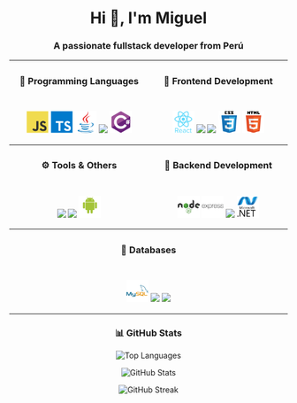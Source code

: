 <h1 align="center">Hi 👋, I'm Miguel</h1>
<h3 align="center">A passionate fullstack developer from Perú</h3>

<table>
<tr>
<th align="center" width="500" height="1">
 <h3>🧠 Programming Languages</h3>
</th>
<th align="center" width="500" height="1">
  <h3>🎨 Frontend Development</h3>
</th>
</tr>
<tr align="center"> 
<td>
 <h3></h3>
        <p>
          <img src="https://raw.githubusercontent.com/devicons/devicon/master/icons/javascript/javascript-original.svg" width="40" />
          <img src="https://raw.githubusercontent.com/devicons/devicon/master/icons/typescript/typescript-original.svg" width="40" />
          <img src="https://raw.githubusercontent.com/devicons/devicon/master/icons/java/java-original.svg" width="40" />
          <img src="https://www.vectorlogo.zone/logos/kotlinlang/kotlinlang-icon.svg" width="40" />
          <img src="https://raw.githubusercontent.com/devicons/devicon/master/icons/csharp/csharp-original.svg" width="40" />
        </p>
</td>
<td>
 <h3></h3>
        <p>
          <img src="https://raw.githubusercontent.com/devicons/devicon/master/icons/react/react-original-wordmark.svg" width="40" />
          <img src="https://cdn.worldvectorlogo.com/logos/nextjs-2.svg" width="40" />
          <img src="https://www.vectorlogo.zone/logos/tailwindcss/tailwindcss-icon.svg" width="40" />
          <img src="https://raw.githubusercontent.com/devicons/devicon/master/icons/css3/css3-original-wordmark.svg" width="40" />
          <img src="https://raw.githubusercontent.com/devicons/devicon/master/icons/html5/html5-original-wordmark.svg" width="40" />
        </p>
</td>
</tr>
<tr>
    <th align="center" width="500" height="1">
        <h3>⚙️ Tools & Others</h3>
    </th>
    <th align="center" width="500" height="1">
        <h3>🧰 Backend Development</h3>
    </th>
</tr>
<tr align="center">
    <td>
        <h3></h3>
        <p>
            <img src="https://www.vectorlogo.zone/logos/git-scm/git-scm-icon.svg" width="40" />
            <img src="https://www.vectorlogo.zone/logos/getpostman/getpostman-icon.svg" width="40" />
            <img src="https://raw.githubusercontent.com/devicons/devicon/master/icons/android/android-original-wordmark.svg" width="40" />
        </p>
    </td>
    <td>
        <h3></h3>
        <p>
            <img src="https://raw.githubusercontent.com/devicons/devicon/master/icons/nodejs/nodejs-original-wordmark.svg" width="40" />
            <img src="https://raw.githubusercontent.com/devicons/devicon/master/icons/express/express-original-wordmark.svg" width="40" />
            <img src="https://www.vectorlogo.zone/logos/springio/springio-icon.svg" width="40" />
            <img src="https://raw.githubusercontent.com/devicons/devicon/master/icons/dot-net/dot-net-original-wordmark.svg" width="40" />
        </p>
    </td>
</tr>
<tr>
    <!-- Aquí ponemos colspan=2 para que abarque ambas columnas -->
    <th align="center" colspan="2" height="1">
        <h3>💾 Databases</h3>
    </th>
</tr>
<tr align="center">
    <td colspan="2">
      <h3></h3>
        <p>
          <img src="https://raw.githubusercontent.com/devicons/devicon/master/icons/mysql/mysql-original-wordmark.svg" width="40" />
          <img src="https://www.svgrepo.com/show/303229/microsoft-sql-server-logo.svg" width="40" />
          <img src="https://www.vectorlogo.zone/logos/firebase/firebase-icon.svg" width="40" />
        </p>
    </td>
</tr>
</table>
<div align="center">
        <h3>📊 GitHub Stats</h3>
          <p>
          <img src="https://github-readme-stats.vercel.app/api/top-langs?username=mikexd27&show_icons=true&locale=en&layout=compact" alt="Top Languages" />
        </p>
        <p>
          <img src="https://github-readme-stats.vercel.app/api?username=mikexd27&show_icons=true&locale=en" alt="GitHub Stats" />
        </p>
        <p>
          <img src="https://github-readme-streak-stats.herokuapp.com/?user=mikexd27&" alt="GitHub Streak" />
        </p>
  </div>
